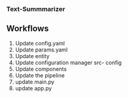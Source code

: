 ### Text-Summmarizer

## Workflows

1. Update config.yaml
2. Update params.yaml
3. Update entity
4. Update configuration manager src- config
5. Update components
6. Update the pipeline
7. update main.py
8. update app.py

